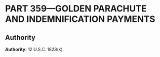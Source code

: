 # PART 359—GOLDEN PARACHUTE AND INDEMNIFICATION PAYMENTS


## Authority

**Authority:** 12 U.S.C. 1828(k). 



